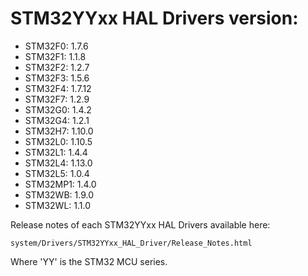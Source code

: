 # STM32YYxx HAL Drivers version:

  * STM32F0: 1.7.6
  * STM32F1: 1.1.8
  * STM32F2: 1.2.7
  * STM32F3: 1.5.6
  * STM32F4: 1.7.12
  * STM32F7: 1.2.9
  * STM32G0: 1.4.2
  * STM32G4: 1.2.1
  * STM32H7: 1.10.0
  * STM32L0: 1.10.5
  * STM32L1: 1.4.4
  * STM32L4: 1.13.0
  * STM32L5: 1.0.4
  * STM32MP1: 1.4.0
  * STM32WB: 1.9.0
  * STM32WL: 1.1.0

Release notes of each STM32YYxx HAL Drivers available here:

`system/Drivers/STM32YYxx_HAL_Driver/Release_Notes.html`

Where 'YY' is the STM32 MCU series.
